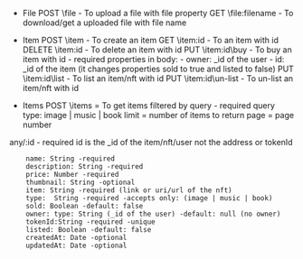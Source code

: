 - File
    POST     \file - To upload a file with file property
    GET      \file\:filename - To download/get a uploaded file with file name

- Item
    POST     \item - To create an item
    GET      \item\:id - To an item with id
    DELETE   \item\:id - To delete an item with id
    PUT      \item\:id\buy - To buy an item with id 
            - required properties in body:
                - owner: _id of the user 
                - id: _id of the item
           (it changes properties sold to true and listed to false)
    PUT      \item\:id\list - To list an item/nft with id 
    PUT      \item\:id\un-list - To un-list an item/nft with id 

- Items
    POST     \items = To get items filtered by query
            - required query
            type: image | music | book
            limit = number of items to return
            page = page number

any/:id - required id is the _id of the item/nft/user not the address or tokenId


		name: String -required
		description: String -required
		price: Number -required
		thumbnail: String -optional
		item: String -required (link or uri/url of the nft)
		type:  String -required -accepts only: (image | music | book)
		sold: Boolean -default: false 
		owner: type: String (_id of the user) -default: null (no owner)
		tokenId:String -required -unique
		listed: Boolean -default: false
        createdAt: Date -optional
        updatedAt: Date -optional
	